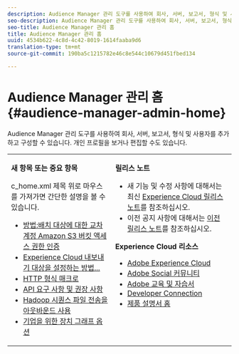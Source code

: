 ```yaml
---
description: Audience Manager 관리 도구를 사용하여 회사, 서버, 보고서, 형식 및 사용자를 추가하고 구성할 수 있습니다. 개인 프로필을 보거나 편집할 수도 있습니다.
seo-description: Audience Manager 관리 도구를 사용하여 회사, 서버, 보고서, 형식 및 사용자를 추가하고 구성할 수 있습니다. 개인 프로필을 보거나 편집할 수도 있습니다.
seo-title: Audience Manager 관리 홈
title: Audience Manager 관리 홈
uuid: 4534b622-4c8d-4c42-8019-1614faaba9d6
translation-type: tm+mt
source-git-commit: 190ba5c1215782e46c8e544c10679d451fbed134

---
```



# Audience Manager 관리 홈 {#audience-manager-admin-home}

Audience Manager 관리 도구를 사용하여 회사, 서버, 보고서, 형식 및 사용자를 추가하고 구성할 수 있습니다. 개인 프로필을 보거나 편집할 수도 있습니다.

<table id="table_882B0982144442F79328A4FA45BD5C7E" frame="none"> 
 <tbody> 
  <tr> 
   <td colname="col1" colsep="0" rowsep="0" valign="top"> <p class="head"> <b>새 항목 또는 중요 항목</b> </p> <p> 
     <draft-comment otherprops="merge">
       c_home.xml 
     </draft-comment>제목 위로 마우스를 가져가면 간단한 설명을 볼 수 있습니다. </p> <p> 
     <ul id="ul_A0416FDB65EB4774821C05664E14AB86"> 
      <li id="li_C528ED722C7241C8A0F492B250322EA7"><a href="admin-servers/admin-authorize-s3-cross-bucket.md#task_20B12994C5484A9D8CC40DF6F456CBE7"> 방법:배치 대상에 대한 교차 계정 Amazon S3 버킷 액세스 권한 인증</a> </li> 
      <li id="li_582FD48ADC894E00AE5961E2E80A3A92"><a href="admin-destination-troubleshooting.md#set-up-destinations-export"> Experience Cloud 내보내기 대상을 설정하는 방법...</a> </li> 
      <li id="li_AB7BFF82D42649F3B72DA7737B05E355"><a href="formats/web-formats.md#reference_C392124A5F3F42E49F8AADDBA601ADFE"> HTTP 형식 매크로</a> </li> 
      <li id="li_FEC2B72DC2A04BEAAC36259C0882CECB"><a href="admin-oauth2/aam-admin-api-requirements.md#concept_A7FAC9443CF34974A873E6B787616421"> API 요구 사항 및 권장 사항</a> </li> 
      <li id="li_5994853C069A44B2A1A8F3169119F001"><a href="formats/enable-outbound-seq.md#concept_526744C9433F40BF8269E18245B2F0BD"> Hadoop 시퀀스 파일 전송을 아웃바운드 사용</a> </li> 
      <li id="li_EC1DE0200F4B4EA1A7FBAB6A05D9F746"><a href="companies/admin-device-graph-options.md#concept_563615F1018340C683E0EE075F8F639D"> 기업을 위한 장치 그래프 옵션</a> </li> 
     </ul> </p> </td> 
   <td colname="col2" valign="top"> <p class="head"><b>릴리스 노트</b> </p> 
    <ul id="ul_1AA5CED5DA0F4B78B8BC4D74539E97EF"> 
     <li id="li_1B636241BCC14468980CF415B15A875F">새 기능 및 수정 사항에 대해서는 최신 <a href="https://marketing.adobe.com/resources/help/en_US/whatsnew/" format="https" scope="external">Experience Cloud 릴리스 노트</a>를 참조하십시오. </li> 
     <li id="li_6AD053625237446FB9B581772896F64F">이전 공지 사항에 대해서는 <a href="https://marketing.adobe.com/resources/help/en_US/whatsnew/c_legacy_releases.html" format="https" scope="external">이전 릴리스 노트</a>를 참조하십시오. </li> 
    </ul> <p class="head"> <b>Experience Cloud 리소스</b> </p> 
    <ul id="ul_F8DE07F1ADBC411E894751F927BB1477"> 
     <li id="li_09B0F2E487CA4C55A723ACB5901C7B49"><a href="https://www.adobe.com/marketing-cloud.html" format="http" scope="external"> Adobe Experience Cloud</a> </li> 
     <li id="li_B89CEA08B4954C6ABA2BBDA803A88427"> <a href="https://helpx.adobe.com/marketing-cloud/social.html" format="http" scope="external"> Adobe Social 커뮤니티</a> </li> 
     <li id="li_4F16686C311743C484013D84971EEBD3"> <a href="https://helpx.adobe.com/learning.html?promoid=KAUDK" format="https" scope="external"> Adobe 교육 및 자습서</a> </li> 
     <li id="li_32581A0A26CB4F43833D607221154188"><a href="https://marketing.adobe.com/developer/" format="https" scope="external"> Developer Connection</a> </li> 
     <li id="li_49B2B95B1B4540C9A967F7DDBB4EB457"><a href="https://marketing.adobe.com/resources/help/en_US/home/index.html" format="https" scope="external"> 제품 설명서 홈</a> </li> 
    </ul> </td> 
  </tr> 
 </tbody> 
</table>